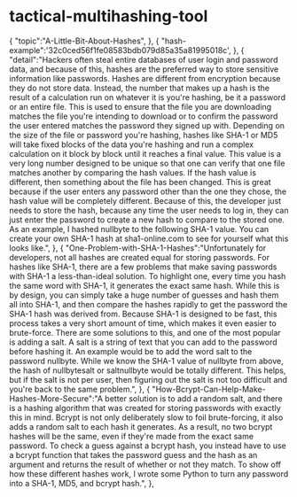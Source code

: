 # tactical-multihashing-tool
{   "topic":"A-Little-Bit-About-Hashes", }, {   "hash-example":'32c0ced56f1fe08583bdb079d85a35a81995018c', }, {   "detail":"Hackers often steal entire databases of user login and password data, and because of this, hashes are the preferred way to store sensitive information like passwords.  Hashes are different from encryption because they do not store data. Instead, the number that makes up a hash is the result of a calculation run on whatever it is you're hashing, be it a password or an entire file. This is used to ensure that the file you are downloading matches the file you're intending to download or to confirm the password the user entered matches the password they signed up with.  Depending on the size of the file or password you're hashing, hashes like SHA-1 or MD5 will take fixed blocks of the data you're hashing and run a complex calculation on it block by block until it reaches a final value. This value is a very long number designed to be unique so that one can verify that one file matches another by comparing the hash values. If the hash value is different, then something about the file has been changed.  This is great because if the user enters any password other than the one they chose, the hash value will be completely different. Because of this, the developer just needs to store the hash, because any time the user needs to log in, they can just enter the password to create a new hash to compare to the stored one.  As an example, I hashed nullbyte to the following SHA-1 value. You can create your own SHA-1 hash at sha1-online.com to see for yourself what this looks like.", }, {   "One-Problem-with-SHA-1-Hashes":"Unfortunately for developers, not all hashes are created equal for storing passwords. For hashes like SHA-1, there are a few problems that make saving passwords with SHA-1 a less-than-ideal solution.  To highlight one, every time you hash the same word with SHA-1, it generates the exact same hash. While this is by design, you can simply take a huge number of guesses and hash them all into SHA-1, and then compare the hashes rapidly to get the password the SHA-1 hash was derived from. Because SHA-1 is designed to be fast, this process takes a very short amount of time, which makes it even easier to brute-force.  There are some solutions to this, and one of the most popular is adding a salt. A salt is a string of text that you can add to the password before hashing it. An example would be to add the word salt to the password nullbyte. While we know the SHA-1 value of nullbyte from above, the hash of nullbytesalt or saltnullbyte would be totally different. This helps, but if the salt is not per user, then figuring out the salt is not too difficult and you're back to the same problem.", }, {   "How-Bcrypt-Can-Help-Make-Hashes-More-Secure":"A better solution is to add a random salt, and there is a hashing algorithm that was created for storing passwords with exactly this in mind.  Bcrypt is not only deliberately slow to foil brute-forcing, it also adds a random salt to each hash it generates. As a result, no two bcrypt hashes will be the same, even if they're made from the exact same password. To check a guess against a bcrypt hash, you instead have to use a bcrypt function that takes the password guess and the hash as an argument and returns the result of whether or not they match.  To show off how these different hashes work, I wrote some Python to turn any password into a SHA-1, MD5, and bcrypt hash.", },
